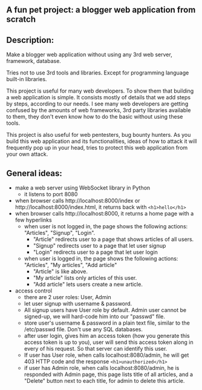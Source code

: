 ## A fun pet project: a blogger web application from scratch

## Description: 
Make a blogger web application without using any 3rd web server, framework, database.

Tries not to use 3rd tools and libraries. Except for programming language built-in libraries.

This project is useful for many web developers. To show them that building a web application is simple. It consists mostly of details that we add steps by steps, according to our needs. I see many web developers are getting confused by the amounts of web frameworks, 3rd party libraries available to them, they don't even know how to do the basic without using these tools.

This project is also useful for web pentesters, bug bounty hunters. As you build this web application and its functionalities, ideas of how to attack it will frequently pop up in your head, tries to protect this web application from your own attack. 

## General ideas:
- make a web server using WebSocket library in Python
   - it listens to port 8080
- when browser calls http://localhost:8000/index or http://localhost:8000/index.html, it returns back with `<h1>hello</h1>`
- when browser calls http://localhost:8000, it returns a home page with a few hyperlinks
   - when user is not logged in, the page shows the following actions: "Articles", "Signup", "Login".
     - "Article" redirects user to a page that shows articles of all users.
     - "Signup" redirects user to a page that let user signup
     - "Login" redirects user to a page that let user login
   - when user is logged in, the page shows the following actions: "Articles", "My articles", "Add article"
     - "Article" is like above.
     - "My article" lists only articles of this user.
     - "Add article" lets users create a new article.
- access control
  - there are 2 user roles: User, Admin
  - let user signup with username & password. 
  - All signup users have User role by default. Admin user cannot be signed-up, we will hard-code him into our "passwd" file.
  - store user's username & password in a plain text file, similar to the /etc/passwd file. Don't use any SQL databases.
  - after user login, gives him an access token (how you generate this access token is up to you), user will send this access token along in every of his request. So that server can identify this user. 
  - If user has User role, when calls localhost:8080/admin, he will get 403 HTTP code and the response `<h1>unauthorized</h1>`
  - if user has Admin role, when calls localhost:8080/admin, he is responded with Admin page, this page lists title of all articles, and a "Delete" button next to each title, for admin to delete this article.
